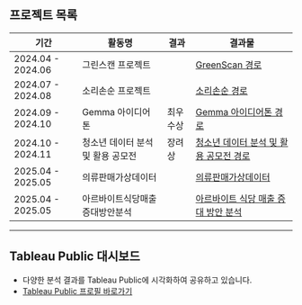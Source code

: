 ## 프로젝트 목록

| 기간            | 활동명                               | 결과      | 결과물                         |
|-----------------|-------------------------------------|----------|--------------------------------|
| 2024.04 - 2024.06| 그린스캔 프로젝트 |  |[GreenScan 경로](https://github.com/KimTaekgyoon/project/tree/main/green_scan)|
| 2024.07 - 2024.08| 소리손순 프로젝트 |  |[소리손순 경로](https://github.com/KimTaekgyoon/project/tree/main/%EC%86%8C%EB%A6%AC%EC%86%90%EC%88%9C)|
| 2024.09 - 2024.10| Gemma 아이디어톤 | 최우수상 |[Gemma 아이디어톤 경로](https://github.com/KimTaekgyoon/project/tree/main/gemma-fine-tunning)|
| 2024.10 - 2024.11 | 청소년 데이터 분석 및 활용 공모전 | 장려상 |[청소년 데이터 분석 및 활용 공모전 경로](https://github.com/KimTaekgyoon/project/tree/main/%EC%B2%AD%EC%86%8C%EB%85%84%EB%8D%B0%EC%9D%B4%ED%84%B0)|
| 2025.04 - 2025.05 | 의류판매가상데이터 |  |[의류판매가상데이터](https://github.com/KimTaekgyoon/project/tree/main/%EC%9D%98%EB%A5%98%ED%8C%90%EB%A7%A4%EA%B0%80%EC%83%81%EB%8D%B0%EC%9D%B4%ED%84%B0)|
| 2025.04 - 2025.05| 아르바이트식당매출증대방안분석 |  |[아르바이트 식당 매출 증대 방안 분석](https://github.com/user-attachments/files/20874035/_._._._._.pdf)



---
## Tableau Public 대시보드

- 다양한 분석 결과를 Tableau Public에 시각화하여 공유하고 있습니다.  
- [Tableau Public 프로필 바로가기](https://public.tableau.com/app/profile/taekgyoon.kim/vizzes)

